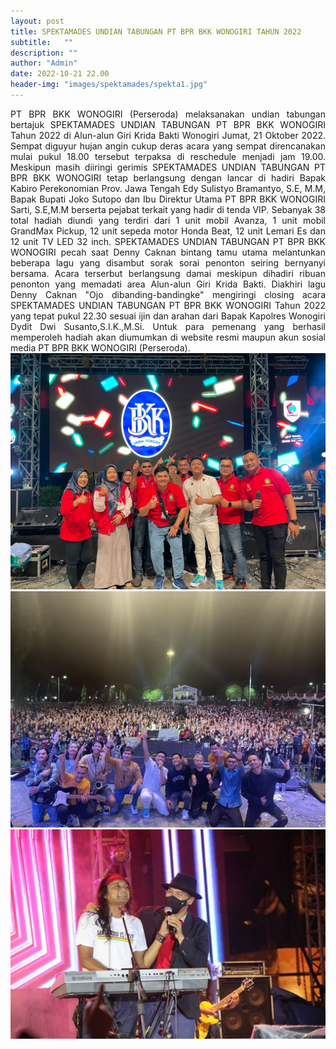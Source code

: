 ```yaml
---
layout: post
title: SPEKTAMADES UNDIAN TABUNGAN PT BPR BKK WONOGIRI TAHUN 2022
subtitle:   ""
description: ""
author: "Admin"
date: 2022-10-21 22.00
header-img: "images/spektamades/spekta1.jpg"
---
```



<div style="text-align: justify;">
PT BPR BKK WONOGIRI (Perseroda) melaksanakan undian tabungan bertajuk SPEKTAMADES UNDIAN TABUNGAN PT BPR BKK WONOGIRI Tahun 2022 di Alun-alun Giri Krida Bakti Wonogiri Jumat, 21 Oktober 2022. Sempat diguyur hujan angin cukup deras acara yang sempat direncanakan mulai pukul 18.00 tersebut terpaksa di reschedule menjadi jam 19.00. Meskipun masih diiringi gerimis SPEKTAMADES UNDIAN TABUNGAN PT BPR BKK WONOGIRI tetap berlangsung dengan lancar di hadiri Bapak Kabiro Perekonomian Prov. Jawa Tengah Edy Sulistyo Bramantyo, S.E, M.M, Bapak Bupati Joko Sutopo dan Ibu Direktur Utama PT BPR BKK WONOGIRI Sarti, S.E,M.M berserta pejabat terkait yang hadir di tenda VIP. Sebanyak 38 total hadiah diundi yang terdiri dari 1 unit mobil Avanza, 1 unit mobil GrandMax Pickup, 12 unit sepeda motor Honda Beat, 12 unit Lemari Es dan 12 unit TV LED 32 inch. SPEKTAMADES UNDIAN TABUNGAN PT BPR BKK WONOGIRI pecah saat Denny Caknan bintang tamu utama melantunkan beberapa lagu yang disambut sorak sorai penonton seiring bernyanyi bersama. Acara terserbut berlangsung damai meskipun dihadiri ribuan penonton yang memadati area Alun-alun Giri Krida Bakti. Diakhiri lagu Denny Caknan "Ojo dibanding-bandingke" mengiringi closing acara SPEKTAMADES UNDIAN TABUNGAN PT BPR BKK WONOGIRI Tahun 2022 yang tepat pukul 22.30 sesuai ijin dan arahan dari Bapak Kapolres Wonogiri Dydit Dwi Susanto,S.I.K.,M.Si. Untuk para pemenang yang berhasil memperoleh hadiah akan diumumkan di website resmi maupun akun sosial media PT BPR BKK WONOGIRI (Perseroda).
</div>

<img src="/images/spektamades/spekta2.jpg" class="img-responsive img-centered" alt="">

<img src="/images/spektamades/spekta3.jpg" class="img-responsive img-centered" alt="">

<img src="/images/spektamades/spekta4.jpg" class="img-responsive img-centered" alt="">